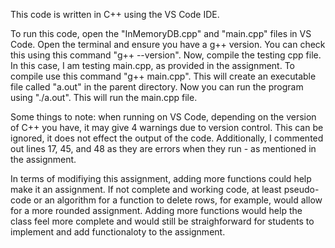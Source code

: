 This code is written in C++ using the VS Code IDE.

To run this code, open the "InMemoryDB.cpp" and "main.cpp" files in VS Code. Open the terminal and ensure you have a g++ version. You can check this using this command "g++ --version". Now, compile the testing cpp file. In this case, I am testing main.cpp, as provided in the assignment. To compile use this command "g++ main.cpp". This will create an executable file called "a.out" in the parent directory. Now you can run the program using "./a.out". This will run the main.cpp file.  

Some things to note: when running on VS Code, depending on the version of C++ you have, it may give 4 warnings due to version control. This can be ignored, it does not effect the output of the code. Additionally, I commented out lines 17, 45, and 48 as they are errors when they run - as mentioned in the assignment. 

In terms of modifiying this assignment, adding more functions could help make it an assignment. If not complete and working code, at least pseudo-code or an algorithm for a function to delete rows, for example, would allow for a more rounded assignment. Adding more functions would help the class feel more complete and would still be straighforward for students to implement and add functionaloty to the assignment. 